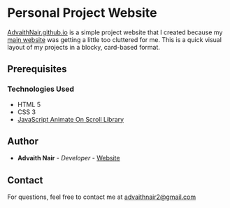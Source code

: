 # Personal Project Website

[AdvaithNair.github.io](https://advaithnair.github.io/) is a simple project website that I created because my [main website](https://advaithnair.com) was getting a little too cluttered for me. This is a quick visual layout of my projects in a blocky, card-based format.

## Prerequisites

### Technologies Used
* HTML 5
* CSS 3
* [JavaScript Animate On Scroll Library](https://github.com/michalsnik/aos)

## Author

* **Advaith Nair** - *Developer* - [Website](https://advaithnair.com)

## Contact
For questions, feel free to contact me at [advaithnair2@gmail.com](mailto:advaithnair2@gmail.com)
